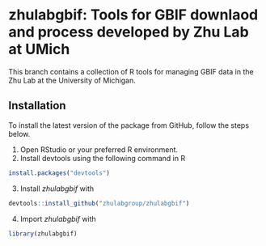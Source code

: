 # zhulabgbif: Tools for GBIF downlaod and process developed by Zhu Lab at UMich

This branch contains a collection of R tools for managing GBIF data in the Zhu Lab at the University of Michigan.

## Installation

To install the latest version of the package from GitHub, follow the steps below.

1. Open RStudio or your preferred R environment.
2. Install devtools using the following command in R
```R
install.packages("devtools")
```
3. Install *zhulabgbif* with
```R
devtools::install_github("zhulabgroup/zhulabgbif")
```
4. Import *zhulabgbif* with
```R
library(zhulabgbif)
```